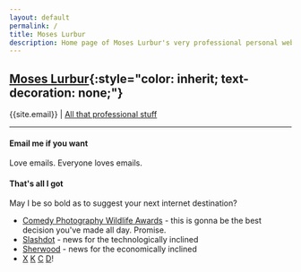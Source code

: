 ```yaml
---
layout: default
permalink: /
title: Moses Lurbur
description: Home page of Moses Lurbur's very professional personal website
---
```


## [Moses Lurbur](/){:style="color: inherit; text-decoration: none;"}
{{site.email}} | [All that professional stuff]({{url}}/cv)

------

#### Email me if you want
Love emails. Everyone loves emails.

#### That's all I got
May I be so bold as to suggest your next internet destination?

- [Comedy Photography Wildlife Awards](https://www.comedywildlifephoto.com/gallery/finalists/) - this is gonna be the best decision you've made all day. Promise.
- [Slashdot](https://slashdot.org/) - news for the technologically inclined
- [Sherwood](https://sherwood.news/) - news for the economically inclined
- [X](https://xkcd.com/2456/) [K](https://xkcd.com/2142/) [C](https://xkcd.com/2134/) [D](https://xkcd.com/2090/)!